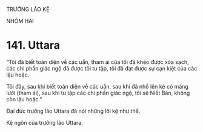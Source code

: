 TRƯỞNG LÃO KỆ

NHÓM HAI

# 141. Uttara

“Tôi đã biết toàn diện về các uẩn, tham ái của tôi đã khéo được xóa sạch, các chi phần giác ngộ đã được tôi tu tập, tôi đã đạt được sự cạn kiệt của các lậu hoặc.

Tôi đây, sau khi biết toàn diện về các uẩn, sau khi đã nhổ lên kẻ có màng lưới (tham ái), sau khi tu tập các chi phần giác ngộ, tôi sẽ Niết Bàn, không còn lậu hoặc.”

Đại đức trưởng lão Uttara đã nói những lời kệ như thế.

Kệ ngôn của trưởng lão Uttara.
